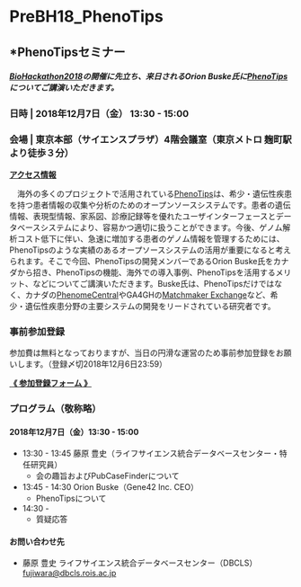 # PreBH18_PhenoTips

## *PhenoTipsセミナー

##### [BioHackathon2018](http://2018.biohackathon.org/)の開催に先立ち、来日されるOrion Buske氏に[PhenoTips](https://phenotips.org)についてご講演いただきます。

### 日時 | 2018年12月7日（金） 13:30 - 15:00
### 会場 | 東京本部（サイエンスプラザ）4階会議室（東京メトロ 麹町駅より徒歩３分）
[**アクセス情報**](http://www.jst.go.jp/koutsu.html#TOKYO)

　海外の多くのプロジェクトで活用されている[PhenoTips](https://phenotips.org)は、希少・遺伝性疾患を持つ患者情報の収集や分析のためのオープンソースシステムです。患者の遺伝情報、表現型情報、家系図、診療記録等を優れたユーザインターフェースとデータベースシステムにより、容易かつ適切に扱うことができます。今後、ゲノム解析コスト低下に伴い、急速に増加する患者のゲノム情報を管理するためには、PhenoTipsのような実績のあるオープソースシステムの活用が重要になると考えられます。そこで今回、PhenoTipsの開発メンバーであるOrion Buske氏をカナダから招き、PhenoTipsの機能、海外での導入事例、PhenoTipsを活用するメリット、などについてご講演いただきます。Buske氏は、PhenoTipsだけではなく、カナダの[PhenomeCentral](https://www.phenomecentral.org)やGA4GHの[Matchmaker Exchange](https://www.matchmakerexchange.org)など、希少・遺伝性疾患分野の主要システムの開発をリードされている研究者です。

### 事前参加登録
参加費は無料となっておりますが、当日の円滑な運営のため事前参加登録をお願いします。（登録〆切2018年12月6日23:59）

[**《 参加登録フォーム 》**](https://goo.gl/forms/udGTpUcF1BCsKl9o2)

### プログラム（敬称略）
#### 2018年12月7日（金）13:30 - 15:00
- 13:30 - 13:45 藤原 豊史（ライフサイエンス統合データベースセンター・特任研究員）
  - 会の趣旨およびPubCaseFinderについて
- 13:45 - 14:30 Orion Buske（Gene42 Inc. CEO）
  - PhenoTipsについて
- 14:30 - 
  - 質疑応答

#### お問い合わせ先
- 藤原 豊史 ライフサイエンス統合データベースセンター（DBCLS）[fujiwara@dbcls.rois.ac.jp](mailto:fujiwara@dbcls.rois.ac.jp)
